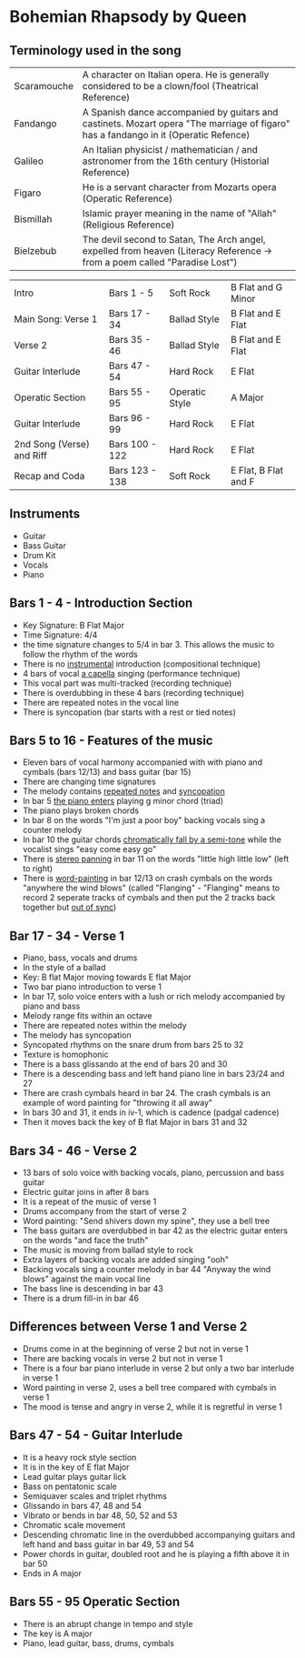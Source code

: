 # Bohemian Rhapsody by Queen

## Terminology used in the song

| | |
|-|-|
| Scaramouche | A character on Italian opera. He is generally considered to be a clown/fool (Theatrical Reference) |
| Fandango | A Spanish dance accompanied by guitars and castinets. Mozart opera "The marriage of figaro" has a fandango in it (Operatic Refence) |
| Galileo | An Italian physicist / mathematician / and astronomer from the 16th century (Historial Reference) |
| Figaro | He is a servant character from Mozarts opera (Operatic Reference) |
| Bismillah | Islamic prayer meaning in the name of "Allah" (Religious Reference) |
| Bielzebub | The devil second to Satan, The Arch angel, expelled from heaven (Literacy Reference -> from a poem called "Paradise Lost") |

| | | | |
|-|-|-|-|
| Intro | Bars 1 - 5 | Soft Rock | B Flat and G Minor|
| Main Song: Verse 1 | Bars 17 - 34 | Ballad Style | B Flat and E Flat |
| Verse 2 | Bars 35 - 46 | Ballad Style | B Flat and E Flat |
| Guitar Interlude | Bars 47 - 54 | Hard Rock | E Flat |
| Operatic Section | Bars 55 - 95 | Operatic Style | A Major |
| Guitar Interlude | Bars 96 - 99 | Hard Rock | E Flat |
| 2nd Song (Verse) and Riff | Bars 100 - 122 | Hard Rock | E Flat |
| Recap and Coda | Bars 123 - 138 | Soft Rock | E Flat, B Flat and F |

## Instruments

- Guitar
- Bass Guitar
- Drum Kit
- Vocals
- Piano
 
## Bars 1 - 4 - Introduction Section

- Key Signature: B Flat Major
- Time Signature: 4/4
- the time signature changes to 5/4 in bar 3. This allows the music to follow the rhythm of the words
- There is no <u>instrumental</u> introduction (compositional technique)
- 4 bars of vocal <u>a capella</u> singing (performance technique)
- This vocal part was multi-tracked (recording technique)
- There is overdubbing in these 4 bars (recording technique)
- There are repeated notes in the vocal line
- There is syncopation (bar starts with a rest or tied notes)

## Bars 5 to 16 - Features of the music

- Eleven bars of vocal harmony accompanied with with piano and cymbals (bars 12/13) and bass guitar (bar 15)
- There are changing time signatures
- The melody contains <u>repeated notes</u> and <u>syncopation</u>
- In bar 5 <u>the piano enters</u> playing g minor chord (triad)
- The piano plays broken chords
- In bar 8 on the words "I'm just a poor boy" backing vocals sing a counter melody
- In bar 10 the guitar chords <u>chromatically fall by a semi-tone</u> while the vocalist sings "easy come easy go"
- There is <u>stereo panning</u> in bar 11 on the words "little high little low" (left to right)
- There is <u>word-painting</u> in bar 12/13 on crash cymbals on the words "anywhere the wind blows" (called "Flanging" - "Flanging" means to record 2 seperate tracks of cymbals and then put the 2 tracks back together but <u>out of sync</u>)

## Bar 17 - 34 - Verse 1

- Piano, bass, vocals and drums
- In the style of a ballad
- Key: B flat Major moving towards E flat Major
- Two bar piano introduction to verse 1
- In bar 17, solo voice enters with a lush or rich melody accompanied by piano and bass
- Melody range fits within an octave
- There are repeated notes within the melody
- The melody has syncopation 
- Syncopated rhythms on the snare drum from bars 25 to 32
- Texture is homophonic
- There is a bass glissando at the end of bars 20 and 30
- There is a descending bass and left hand piano line in bars 23/24 and 27
- There are crash cymbals heard in bar 24. The crash cymbals is an example of word painting for "throwing it all away"
- In bars 30 and 31, it ends in iv-1, which is cadence (padgal cadence)
- Then it moves back the key of B flat Major in bars 31 and 32

## Bars 34 - 46 - Verse 2

- 13 bars of solo voice with backing vocals, piano, percussion and bass guitar
- Electric guitar joins in after 8 bars
- It is a repeat of the music of verse 1
- Drums accompany from the start of verse 2
- Word painting: "Send shivers down my spine", they use a bell tree
- The bass guitars are overdubbed in bar 42 as the electric guitar enters on the words "and face the truth"
- The music is moving from ballad style to rock
- Extra layers of backing vocals are added singing "ooh"
- Backing vocals sing a counter melody in bar 44 "Anyway the wind blows" against the main vocal line
- The bass line is descending in bar 43
- There is a drum fill-in in bar 46

## Differences between Verse 1 and Verse 2

- Drums come in at the beginning of verse 2 but not in verse 1
- There are backing vocals in verse 2 but not in verse 1
- There is a four bar piano interlude in verse 2 but only a two bar interlude in verse 1
- Word painting in verse 2, uses a bell tree compared with cymbals in verse 1
- The mood is tense and angry in verse 2, while it is regretful in verse 1

## Bars 47 - 54 - Guitar Interlude

- It is a heavy rock style section
- It is in the key of E flat Major
- Lead guitar plays guitar lick
- Bass on pentatonic scale
- Semiquaver scales and triplet rhythms
- Glissando in bars 47, 48 and 54
- Vibrato or bends in bar 48, 50, 52 and 53
- Chromatic scale movement
- Descending chromatic line in the overdubbed accompanying guitars and left hand and bass guitar in bar 49, 53 and 54
- Power chords in guitar, doubled root and he is playing a fifth above it in bar 50
- Ends in A major

## Bars 55 - 95 Operatic Section

- There is an abrupt change in tempo and style
- The key is A major
- Piano, lead guitar, bass, drums, cymbals
